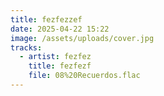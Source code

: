 ```yaml
---
title: fezfezzef
date: 2025-04-22 15:22
image: /assets/uploads/cover.jpg
tracks:
  - artist: fezfez
    title: fezfezf
    file: 08%20Recuerdos.flac
---
```


